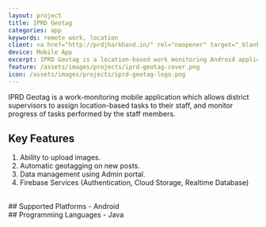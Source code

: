 ```yaml
---
layout: project
title: IPRD Geotag
categories: app
keywords: remote work, location
client: <a href="http://prdjharkhand.in/" rel="noopener" target="_blank">PRD Jharkhand</a> is the Information & Public Relations Department in the Indian state of Jharkhand.
device: Mobile App
excerpt: IPRD Geotag is a location-based work monitoring Android application developed for PRD Jharkhand.
feature: /assets/images/projects/iprd-geotag-cover.png
icon: /assets/images/projects/iprd-geotag-logo.png
---
```


IPRD Geotag is a work-monitoring mobile application which allows district supervisors to assign location-based tasks to their staff, and monitor progress of tasks performed by the staff members.

## Key Features
1. Ability to upload images.
2. Automatic geotagging on new posts.
3. Data management using Admin portal.
4. Firebase Services (Authentication, Cloud Storage, Realtime Database)

<br>
## Supported Platforms
- Android

<br>
## Programming Languages
- Java
